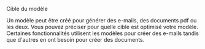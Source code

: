 Cible du modèle

Un modèle peut être créé pour générer des e-mails, des documents pdf ou les deux.
Vous pouvez préciser pour quelle cible est optimisé votre modèle. Certaines 
fonctionnalités utilisent les modèles pour créer des e-mails tandis que d'autres 
en ont besoin pour créer des documents. 